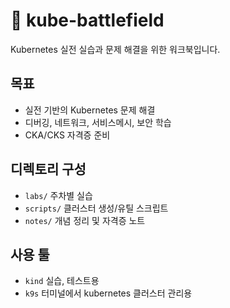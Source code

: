 # 🧪 kube-battlefield

Kubernetes 실전 실습과 문제 해결을 위한 워크북입니다.

## 목표

- 실전 기반의 Kubernetes 문제 해결
- 디버깅, 네트워크, 서비스메시, 보안 학습
- CKA/CKS 자격증 준비

## 디렉토리 구성

- `labs/` 주차별 실습
- `scripts/` 클러스터 생성/유틸 스크립트
- `notes/` 개념 정리 및 자격증 노트

## 사용 툴

- `kind` 실습, 테스트용
- `k9s` 터미널에서 kubernetes 클러스터 관리용
